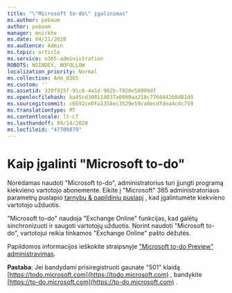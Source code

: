 ```yaml
---
title: "\"Microsoft to-do\" įgalinimas"
ms.author: pebaum
author: pebaum
manager: mnirkhe
ms.date: 04/21/2020
ms.audience: Admin
ms.topic: article
ms.service: o365-administration
ROBOTS: NOINDEX, NOFOLLOW
localization_priority: Normal
ms.collection: Adm_O365
ms.custom: ''
ms.assetid: 339f925f-91c8-4a1d-902b-f920e58999df
ms.openlocfilehash: ba45cd308114037a0090aa218c7764442b0d81d9
ms.sourcegitcommit: c6692ce0fa1358ec3529e59ca0ecdfdea4cdc759
ms.translationtype: MT
ms.contentlocale: lt-LT
ms.lasthandoff: 09/14/2020
ms.locfileid: "47709879"
---
```

# <a name="how-to-enable-microsoft-to-do"></a>Kaip įgalinti "Microsoft to-do"

Norėdamas naudoti "Microsoft to-do", administratorius turi įjungti programą kiekvieno vartotojo abonemente. Eikite į "Microsoft" 365 administratoriaus parametrų puslapio [tarnybų &amp; papildinių puslapį](https://portal.office.com/adminportal/home#/Settings/ServicesAndAddIns) , kad įgalintumėte kiekvieno vartotojo užduotis.
  
"Microsoft to-do" naudoja "Exchange Online" funkcijas, kad galėtų sinchronizuoti ir saugoti vartotojų užduotis. Norint naudoti "Microsoft to-do", vartotojui reikia tinkamos "Exchange Online" pašto dėžutės.
  
Papildomos informacijos ieškokite straipsnyje ["Microsoft to-do Preview" administravimas](https://support.office.com/article/490c1a8c-2333-4952-8125-841afadb9620.aspx).
  
 **Pastaba**: Jei bandydami prisiregistruoti gaunate "501" klaidą [https://todo.microsoft.com](https://todo.microsoft.com) , bandykite [https://to-do.microsoft.com](https://to-do.microsoft.com) .
  

